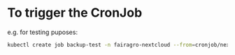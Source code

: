 # To trigger the CronJob #

e.g. for testing puposes:

```bash
kubectl create job backup-test -n fairagro-nextcloud --from=cronjob/nextcloud-backup-cronjob
```
